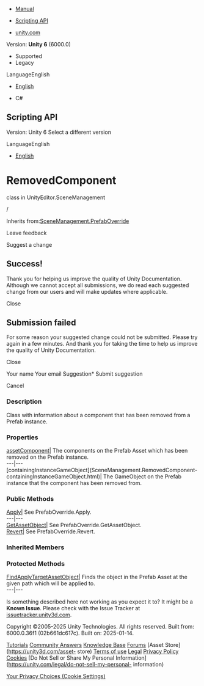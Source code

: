 [ ]()

  * [Manual](../Manual/index.html)
  * [Scripting API](../ScriptReference/index.html)

  * [unity.com](https://unity.com/)

Version: **Unity 6** (6000.0)

  * Supported
  * Legacy

LanguageEnglish

  * [English]()

  * C#

[ ](https://docs.unity3d.com)

## Scripting API

Version: Unity 6 Select a different version

LanguageEnglish

  * [English]()

# RemovedComponent

class in UnityEditor.SceneManagement

/

Inherits
from:[SceneManagement.PrefabOverride](SceneManagement.PrefabOverride.html)

Leave feedback

Suggest a change

## Success!

Thank you for helping us improve the quality of Unity Documentation. Although
we cannot accept all submissions, we do read each suggested change from our
users and will make updates where applicable.

Close

## Submission failed

For some reason your suggested change could not be submitted. Please <a>try
again</a> in a few minutes. And thank you for taking the time to help us
improve the quality of Unity Documentation.

Close

Your name Your email Suggestion* Submit suggestion

Cancel

[ ]()

### Description

Class with information about a component that has been removed from a Prefab
instance.

### Properties

[assetComponent](SceneManagement.RemovedComponent-assetComponent.html)| The
components on the Prefab Asset which has been removed on the Prefab instance.  
---|---  
[containingInstanceGameObject](SceneManagement.RemovedComponent-
containingInstanceGameObject.html)| The GameObject on the Prefab instance that
the component has been removed from.  
  
### Public Methods

[Apply](SceneManagement.RemovedComponent.Apply.html)| See
PrefabOverride.Apply.  
---|---  
[GetAssetObject](SceneManagement.RemovedComponent.GetAssetObject.html)| See
PrefabOverride.GetAssetObject.  
[Revert](SceneManagement.RemovedComponent.Revert.html)| See
PrefabOverride.Revert.  
  
### Inherited Members

### Protected Methods

[FindApplyTargetAssetObject](SceneManagement.PrefabOverride.FindApplyTargetAssetObject.html)|
Finds the object in the Prefab Asset at the given path which will be applied
to.  
---|---  
  
Is something described here not working as you expect it to? It might be a
**Known Issue**. Please check with the Issue Tracker at
[issuetracker.unity3d.com](https://issuetracker.unity3d.com).

Copyright ©2005-2025 Unity Technologies. All rights reserved. Built from:
6000.0.36f1 (02b661dc617c). Built on: 2025-01-14.

[Tutorials](https://unity3d.com/learn) [Community
Answers](https://answers.unity3d.com) [Knowledge
Base](https://support.unity3d.com/hc/en-us)
[Forums](https://forum.unity3d.com) [Asset Store](https://unity3d.com/asset-
store) [Terms of use](https://docs.unity3d.com/Manual/TermsOfUse.html)
[Legal](https://unity.com/legal) [Privacy
Policy](https://unity.com/legal/privacy-policy)
[Cookies](https://unity.com/legal/cookie-policy) [Do Not Sell or Share My
Personal Information](https://unity.com/legal/do-not-sell-my-personal-
information)

[Your Privacy Choices (Cookie Settings)](javascript:void\(0\);)

